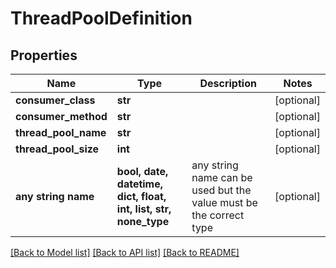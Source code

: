 # ThreadPoolDefinition


## Properties
Name | Type | Description | Notes
------------ | ------------- | ------------- | -------------
**consumer_class** | **str** |  | [optional] 
**consumer_method** | **str** |  | [optional] 
**thread_pool_name** | **str** |  | [optional] 
**thread_pool_size** | **int** |  | [optional] 
**any string name** | **bool, date, datetime, dict, float, int, list, str, none_type** | any string name can be used but the value must be the correct type | [optional]

[[Back to Model list]](../README.md#documentation-for-models) [[Back to API list]](../README.md#documentation-for-api-endpoints) [[Back to README]](../README.md)


